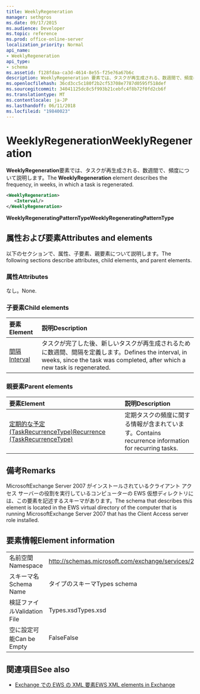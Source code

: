 ```yaml
---
title: WeeklyRegeneration
manager: sethgros
ms.date: 09/17/2015
ms.audience: Developer
ms.topic: reference
ms.prod: office-online-server
localization_priority: Normal
api_name:
- WeeklyRegeneration
api_type:
- schema
ms.assetid: f128fdaa-ca3d-4614-8e55-f25e76a67b6c
description: WeeklyRegeneration 要素では、タスクが再生成される、数週間で、頻度について説明します。
ms.openlocfilehash: 36cd3cc5c180f2b2cf53708e7787d0595f518def
ms.sourcegitcommit: 34041125dc8c5f993b21cebfc4f8b72f0fd2cb6f
ms.translationtype: MT
ms.contentlocale: ja-JP
ms.lasthandoff: 06/11/2018
ms.locfileid: "19840023"
---
```

# <a name="weeklyregeneration"></a><span data-ttu-id="7c559-103">WeeklyRegeneration</span><span class="sxs-lookup"><span data-stu-id="7c559-103">WeeklyRegeneration</span></span>

<span data-ttu-id="7c559-104">**WeeklyRegeneration**要素では、タスクが再生成される、数週間で、頻度について説明します。</span><span class="sxs-lookup"><span data-stu-id="7c559-104">The **WeeklyRegeneration** element describes the frequency, in weeks, in which a task is regenerated.</span></span> 
  
```xml
<WeeklyRegeneration>
   <Interval/>
</WeeklyRegeneration>
```

 <span data-ttu-id="7c559-105">**WeeklyRegeneratingPatternType**</span><span class="sxs-lookup"><span data-stu-id="7c559-105">**WeeklyRegeneratingPatternType**</span></span>
## <a name="attributes-and-elements"></a><span data-ttu-id="7c559-106">属性および要素</span><span class="sxs-lookup"><span data-stu-id="7c559-106">Attributes and elements</span></span>

<span data-ttu-id="7c559-107">以下のセクションで、属性、子要素、親要素について説明します。</span><span class="sxs-lookup"><span data-stu-id="7c559-107">The following sections describe attributes, child elements, and parent elements.</span></span>
  
### <a name="attributes"></a><span data-ttu-id="7c559-108">属性</span><span class="sxs-lookup"><span data-stu-id="7c559-108">Attributes</span></span>

<span data-ttu-id="7c559-109">なし。</span><span class="sxs-lookup"><span data-stu-id="7c559-109">None.</span></span>
  
### <a name="child-elements"></a><span data-ttu-id="7c559-110">子要素</span><span class="sxs-lookup"><span data-stu-id="7c559-110">Child elements</span></span>

|<span data-ttu-id="7c559-111">**要素**</span><span class="sxs-lookup"><span data-stu-id="7c559-111">**Element**</span></span>|<span data-ttu-id="7c559-112">**説明**</span><span class="sxs-lookup"><span data-stu-id="7c559-112">**Description**</span></span>|
|:-----|:-----|
|[<span data-ttu-id="7c559-113">間隔</span><span class="sxs-lookup"><span data-stu-id="7c559-113">Interval</span></span>](interval.md) <br/> |<span data-ttu-id="7c559-114">タスクが完了した後、新しいタスクが再生成されるために数週間、間隔を定義します。</span><span class="sxs-lookup"><span data-stu-id="7c559-114">Defines the interval, in weeks, since the task was completed, after which a new task is regenerated.</span></span>  <br/> |
   
### <a name="parent-elements"></a><span data-ttu-id="7c559-115">親要素</span><span class="sxs-lookup"><span data-stu-id="7c559-115">Parent elements</span></span>

|<span data-ttu-id="7c559-116">**要素**</span><span class="sxs-lookup"><span data-stu-id="7c559-116">**Element**</span></span>|<span data-ttu-id="7c559-117">**説明**</span><span class="sxs-lookup"><span data-stu-id="7c559-117">**Description**</span></span>|
|:-----|:-----|
|[<span data-ttu-id="7c559-118">定期的な予定 (TaskRecurrenceType)</span><span class="sxs-lookup"><span data-stu-id="7c559-118">Recurrence (TaskRecurrenceType)</span></span>](recurrence-taskrecurrencetype.md) <br/> |<span data-ttu-id="7c559-119">定期タスクの頻度に関する情報が含まれています。</span><span class="sxs-lookup"><span data-stu-id="7c559-119">Contains recurrence information for recurring tasks.</span></span>  <br/> |
   
## <a name="remarks"></a><span data-ttu-id="7c559-120">備考</span><span class="sxs-lookup"><span data-stu-id="7c559-120">Remarks</span></span>

<span data-ttu-id="7c559-121">MicrosoftExchange Server 2007 がインストールされているクライアント アクセス サーバーの役割を実行しているコンピューターの EWS 仮想ディレクトリには、この要素を記述するスキーマがあります。</span><span class="sxs-lookup"><span data-stu-id="7c559-121">The schema that describes this element is located in the EWS virtual directory of the computer that is running MicrosoftExchange Server 2007 that has the Client Access server role installed.</span></span>
  
## <a name="element-information"></a><span data-ttu-id="7c559-122">要素情報</span><span class="sxs-lookup"><span data-stu-id="7c559-122">Element information</span></span>

|||
|:-----|:-----|
|<span data-ttu-id="7c559-123">名前空間</span><span class="sxs-lookup"><span data-stu-id="7c559-123">Namespace</span></span>  <br/> |http://schemas.microsoft.com/exchange/services/2006/types  <br/> |
|<span data-ttu-id="7c559-124">スキーマ名</span><span class="sxs-lookup"><span data-stu-id="7c559-124">Schema Name</span></span>  <br/> |<span data-ttu-id="7c559-125">タイプのスキーマ</span><span class="sxs-lookup"><span data-stu-id="7c559-125">Types schema</span></span>  <br/> |
|<span data-ttu-id="7c559-126">検証ファイル</span><span class="sxs-lookup"><span data-stu-id="7c559-126">Validation File</span></span>  <br/> |<span data-ttu-id="7c559-127">Types.xsd</span><span class="sxs-lookup"><span data-stu-id="7c559-127">Types.xsd</span></span>  <br/> |
|<span data-ttu-id="7c559-128">空に設定可能</span><span class="sxs-lookup"><span data-stu-id="7c559-128">Can be Empty</span></span>  <br/> |<span data-ttu-id="7c559-129">False</span><span class="sxs-lookup"><span data-stu-id="7c559-129">False</span></span>  <br/> |
   
## <a name="see-also"></a><span data-ttu-id="7c559-130">関連項目</span><span class="sxs-lookup"><span data-stu-id="7c559-130">See also</span></span>



- [<span data-ttu-id="7c559-131">Exchange での EWS の XML 要素</span><span class="sxs-lookup"><span data-stu-id="7c559-131">EWS XML elements in Exchange</span></span>](ews-xml-elements-in-exchange.md)

